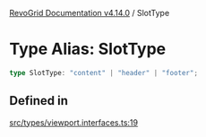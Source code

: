 [RevoGrid Documentation v4.14.0](README.md) / SlotType

# Type Alias: SlotType

```ts
type SlotType: "content" | "header" | "footer";
```

## Defined in

[src/types/viewport.interfaces.ts:19](https://github.com/revolist/revogrid/blob/2b1eda543a592a83efe8431f6a1b419eb9a6f193/src/types/viewport.interfaces.ts#L19)
